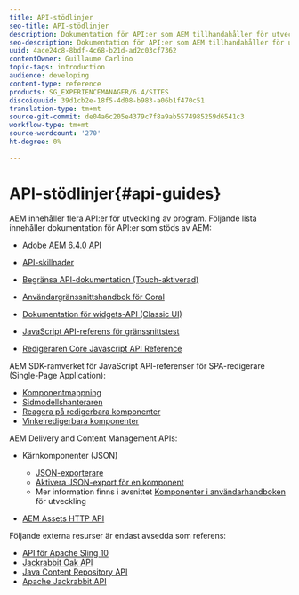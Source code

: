 ```yaml
---
title: API-stödlinjer
seo-title: API-stödlinjer
description: Dokumentation för API:er som AEM tillhandahåller för utveckling av program
seo-description: Dokumentation för API:er som AEM tillhandahåller för utveckling av program
uuid: 4ace24c8-8bdf-4c68-b21d-ad2c03cf7362
contentOwner: Guillaume Carlino
topic-tags: introduction
audience: developing
content-type: reference
products: SG_EXPERIENCEMANAGER/6.4/SITES
discoiquuid: 39d1cb2e-18f5-4d08-b983-a06b1f470c51
translation-type: tm+mt
source-git-commit: de04a6c205e4379c7f8a9ab5574985259d6541c3
workflow-type: tm+mt
source-wordcount: '270'
ht-degree: 0%

---
```



# API-stödlinjer{#api-guides}

AEM innehåller flera API:er för utveckling av program. Följande lista innehåller dokumentation för API:er som stöds av AEM:

* [Adobe AEM 6.4.0 API](https://helpx.adobe.com/experience-manager/6-4/sites/developing/using/reference-materials/javadoc/index.html)

* [API-skillnader](https://helpx.adobe.com/experience-manager/6-4/sites/developing/using/reference-materials/diff-previous/changes.html)

* [Begränsa API-dokumentation (Touch-aktiverad)](https://helpx.adobe.com/experience-manager/6-4/sites/developing/using/reference-materials/granite-ui/api/index.html)

* [Användargränssnittshandbok för Coral](https://helpx.adobe.com/experience-manager/6-4/sites/developing/using/reference-materials/coral-ui/coralui3/index.html)

* [Dokumentation för widgets-API (Classic UI)](https://helpx.adobe.com/experience-manager/6-4/sites/developing/using/reference-materials/widgets-api/index.html)

* [JavaScript API-referens för gränssnittstest](https://helpx.adobe.com/experience-manager/6-4/sites/developing/using/reference-materials/test-api/index.html)

* [Redigeraren Core Javascript API Reference](https://helpx.adobe.com/experience-manager/6-4/sites/developing/using/reference-materials/jsdoc/ui-touch/editor-core/index.html)

AEM SDK-ramverket för JavaScript API-referenser för SPA-redigerare (Single-Page Application):

* [Komponentmappning](https://www.npmjs.com/package/@adobe/aem-spa-component-mapping)
* [Sidmodellshanteraren](https://www.npmjs.com/package/@adobe/aem-spa-page-model-manager)
* [Reagera på redigerbara komponenter](https://www.npmjs.com/package/@adobe/aem-react-editable-components)
* [Vinkelredigerbara komponenter](https://www.npmjs.com/package/@adobe/aem-angular-editable-components)

AEM Delivery and Content Management APIs:

* Kärnkomponenter (JSON)

   * [JSON-exporterare](/help/sites-developing/json-exporter.md)
   * [Aktivera JSON-export för en komponent](/help/sites-developing/json-exporter-components.md)
   * Mer information finns i avsnittet [Komponenter i användarhandboken](https://helpx.adobe.com/experience-manager/6-4/sites/developing/user-guide.html?topic=/experience-manager/6-4/sites/developing/morehelp/components.ug.js) för utveckling

* [AEM Assets HTTP API](/help/assets/mac-api-assets.md)

Följande externa resurser är endast avsedda som referens:

* [API för Apache Sling 10](https://sling.apache.org/apidocs/sling10/)
* [Jackrabbit Oak API](https://jackrabbit.apache.org/oak/docs/oak_api/overview.html)
* [Java Content Repository API](https://docs.adobe.com/docs/en/spec/javax.jcr/javadocs/jcr-2.0/index.html)
* [Apache Jackrabbit API](https://jackrabbit.apache.org/api)
